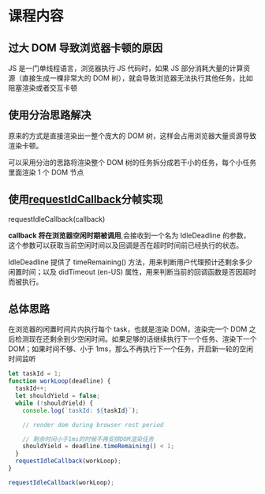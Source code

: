 # 课程内容

## 过大 DOM 导致浏览器卡顿的原因

JS 是一门单线程语言，浏览器执行 JS 代码时，如果 JS 部分消耗大量的计算资源（直接生成一棵非常大的 DOM 树），就会导致浏览器无法执行其他任务，比如阻塞渲染或者交互卡顿

## 使用分治思路解决

原来的方式是直接渲染出一整个庞大的 DOM 树，这样会占用浏览器大量资源导致渲染卡顿。

可以采用分治的思路将渲染整个 DOM 树的任务拆分成若干小的任务，每个小任务里面渲染 1 个 DOM 节点

## 使用<a href="https://developer.mozilla.org/zh-CN/docs/Web/API/Window/requestIdleCallback">requestIdCallback</a>分帧实现

requestIdleCallback(callback)

**callback 将在浏览器空闲时期被调用**,会接收到一个名为 IdleDeadline 的参数，这个参数可以获取当前空闲时间以及回调是否在超时时间前已经执行的状态。

IdleDeadline 提供了 timeRemaining() 方法，用来判断用户代理预计还剩余多少闲置时间；以及 didTimeout (en-US) 属性，用来判断当前的回调函数是否因超时而被执行。

## 总体思路

在浏览器的闲置时间片内执行每个 task，也就是渲染 DOM，渲染完一个 DOM 之后检测现在还剩余到少空闲时间。如果足够的话继续执行下一个任务、渲染下一个 DOM；如果时间不够、小于 1ms，那么不再执行下一个任务，开启新一轮的空闲时间监听

```js
let taskId = 1;
function workLoop(deadline) {
  taskId++;
  let shouldYield = false;
  while (!shouldYield) {
    console.log(`taskId: ${taskId}`);

    // render dom during browser rest period

    // 剩余时间小于1ms的时候不再安排DOM渲染任务
    shouldYield = deadline.timeRemaining() < 1;
  }
  requestIdleCallback(workLoop);
}

requestIdleCallback(workLoop);
```
